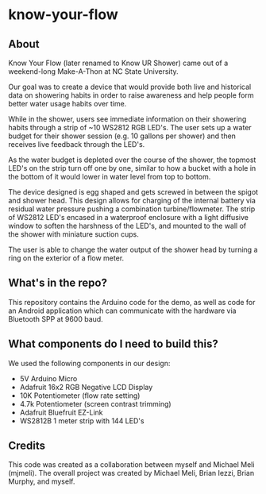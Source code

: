 # know-your-flow

## About

Know Your Flow (later renamed to Know UR Shower) came out of a weekend-long Make-A-Thon at NC State University.

Our goal was to create a device that would provide both live and historical data on showering habits in order to raise awareness and help people form better water usage habits over time. 

While in the shower, users see immediate information on their showering habits through a strip of ~10 WS2812 RGB LED's. The user sets up a water budget for their shower session (e.g. 10 gallons per shower) and then receives live feedback through the LED's. 

As the water budget is depleted over the course of the shower, the topmost LED's on the strip turn off one by one, similar to how a bucket with a hole in the bottom of it would lower in water level from top to bottom. 

The device designed is egg shaped and gets screwed in between the spigot and shower head. This design allows for charging of the internal battery via residual water pressure pushing a combination turbine/flowmeter. The strip of WS2812 LED's encased in a waterproof enclosure with a light diffusive window to soften the harshness of the LED's, and mounted to the wall of the shower with miniature suction cups.


The user is able to change the water output of the shower head by turning a ring on the exterior of a flow meter.

## What's in the repo?

This repository contains the Arduino code for the demo, as well as code for an Android application which can communicate with the hardware via Bluetooth SPP at 9600 baud.

## What components do I need to build this?

We used the following components in our design:

- 5V Arduino Micro
- Adafruit 16x2 RGB Negative LCD Display
- 10K Potentiometer (flow rate setting)
- 4.7k Potentiometer (screen contrast trimming)
- Adafruit Bluefruit EZ-Link
- WS2812B 1 meter strip with 144 LED's


## Credits

This code was created as a collaboration between myself and Michael Meli (mjmeli).
The overall project was created by Michael Meli, Brian Iezzi, Brian Murphy, and myself.
